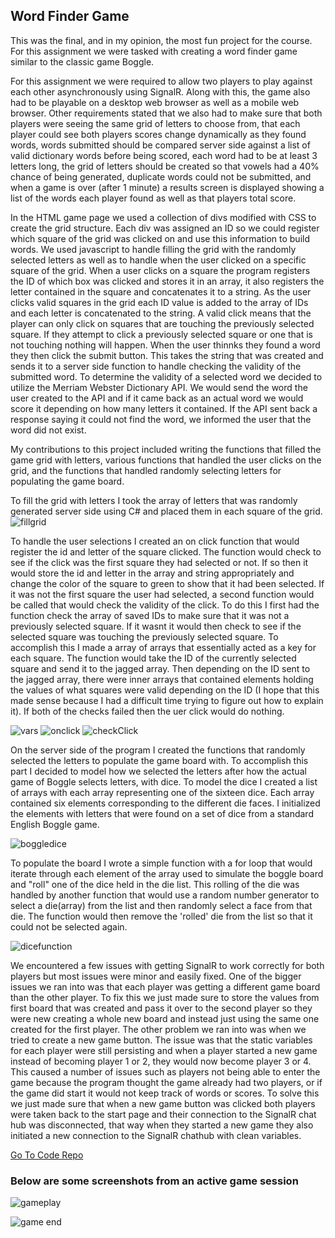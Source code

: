 <!--
layout: page
title: "Word Finder Game"
permalink: https://aricglanville.github.io/wordfinder
-->

## Word Finder Game

This was the final, and in my opinion, the most fun project for the course. 
For this assignment we were tasked with creating a word finder game similar to the classic game Boggle.

For this assignment we were required to allow two players to play against each other asynchronously using SignalR. Along with this, the game also had to be playable on a desktop web browser as well as a mobile web browser.
Other requirements stated that we also had to make sure that both players were seeing the same grid of letters to choose from, that each player could see both players scores change dynamically as they found words, words submitted should be compared server side against a list of valid dictionary words before being scored, each word had to be at least 3 letters long, the grid of letters should be created so that vowels had a 40% chance of being generated, duplicate words could not be submitted, and when a game is over (after 1 minute) a results screen is displayed showing a list of the words each player found as well as that players total score.

In the HTML game page we used a collection of divs modified with CSS to create the grid structure. Each div was assigned an ID so we could register which square of the grid was clicked on and use this information to build words. We used javascript to handle filling the grid with the randomly selected letters as well as to handle when the user clicked on a specific square of the grid. When a user clicks on a square the program registers the ID of which box was clicked and stores it in an array, it also registers the letter contained in the square and concatenates it to a string. As the user clicks valid squares in the grid each ID value is added to the array of IDs and each letter is concatenated to the string. A valid click means that the player can only click on squares that are touching the previously selected square. If they attempt to click a previously selected square or one that is not touching nothing will happen. When the user thinnks they found a word they then click the submit button. This takes the string that was created and sends it to a server side function to handle checking the validity of the submitted word. 
To determine the validity of a selected word we decided to utilize the Merriam Webster Dictionary API. We would send the word the user created to the API and if it came back as an actual word we would score it depending on how many letters it contained. If the API sent back a response saying it could not find the word, we informed the user that the word did not exist.

My contributions to this project included writing the functions that filled the game grid with letters, various functions that handled the user clicks on the grid, and the functions that handled randomly selecting letters for populating the game board. 

To fill the grid with letters I took the array of letters that was randomly generated server side using C# and placed them in each square of the grid.
![fillgrid](https://user-images.githubusercontent.com/84057490/184509031-c4de976c-4922-437b-91d9-346fd134d01c.png)

To handle the user selections I created an on click function that would register the id and letter of the square clicked. The function would check to see if the click  was the first square they had selected or not. If so then it would store the id and letter in the array and string appropriately and change the color of the square to green to show that it had been selected. If it was not the first square the user had selected, a second function would be called that would check the validity of the click. To do this I first had the function check the array of saved IDs to make sure that it was not a previously selected square. If it wasnt it would then check to see if the selected square was touching the previously selected square. To accomplish this I made a array of arrays that essentially acted as a key for each square. The function would take the ID of the currently selected square and send it to the jagged array. Then depending on the ID sent to the jagged array, there were inner arrays that contained elements holding the values of what squares were valid depending on the ID (I hope that this made sense because I had a difficult time trying to figure out how to explain it). If both of the checks failed then the uer click would do nothing.

![vars](https://user-images.githubusercontent.com/84057490/184509440-d13d5385-1896-4584-b455-1e214c46427b.png) ![onclick](https://user-images.githubusercontent.com/84057490/184509428-bcaa0308-c3ca-4e38-8452-9372e38b5ef4.png) ![checkClick](https://user-images.githubusercontent.com/84057490/184509418-eed3cdde-4f3c-40b3-8445-742099679fc1.png)

On the server side of the program I created the functions that randomly selected the letters to populate the game board with.
To accomplish this part I decided to model how we selected the letters after how the actual game of Boggle selects letters, with dice. To model the dice I created a list of arrays with each array representing one of the sixteen dice. Each array contained six elements corresponding to the different die faces. I initialized the elements with letters that were found on a set of dice from a standard English Boggle game. 

![boggledice](https://user-images.githubusercontent.com/84057490/184509565-c71ce8bb-10d5-489c-9052-166bf11085f7.png)

To populate the board I wrote a simple function with a for loop that would iterate through each element of the array used to simulate the boggle board and "roll" one of the dice held in the die list. This rolling of the die was handled by another function that would use a random number generator to select a die(array) from the list and then randomly select a face from that die. The function would then remove the 'rolled' die from the list so that it could not be selected again.

![dicefunction](https://user-images.githubusercontent.com/84057490/184509670-65dcdb7a-07da-4fa9-ad90-6fd5db52d763.png)


We encountered a few issues with getting SignalR to work correctly for both players but most issues were minor and easily fixed. One of the bigger issues we ran into was that each player was getting a different game board than the other player. To fix this we just made sure to store the values from first board that was created and pass it over to the second player so they were new creating a whole new board and instead just using the same one created for the first player. The other problem we ran into was when we tried to create a new game button. The issue was that the static variables for each player were still persisting and when a player started a new game instead of becoming player 1 or 2, they would now become player 3 or 4. This caused a number of issues such as players not being able to enter the game because the program thought the game already had two players, or if the game did start it would not keep track of words or scores. To solve this we just made sure that when a new game button was clicked both players were taken back to the start page and their connection to the SignalR chat hub was disconnected, that way when they started a new game they also initiated a new connection to the SignalR chathub with clean variables.

[Go To Code Repo](https://github.com/aricglanville/WordFinderGame.git)

### Below are some screenshots from an active game session
![gameplay](https://user-images.githubusercontent.com/84057490/184510183-a6297a14-2a36-45ab-b4b5-ab0233dd27f6.png)

![game end](https://user-images.githubusercontent.com/84057490/184510188-d2d79742-2fe5-4df7-b524-81ad734b3353.png)

